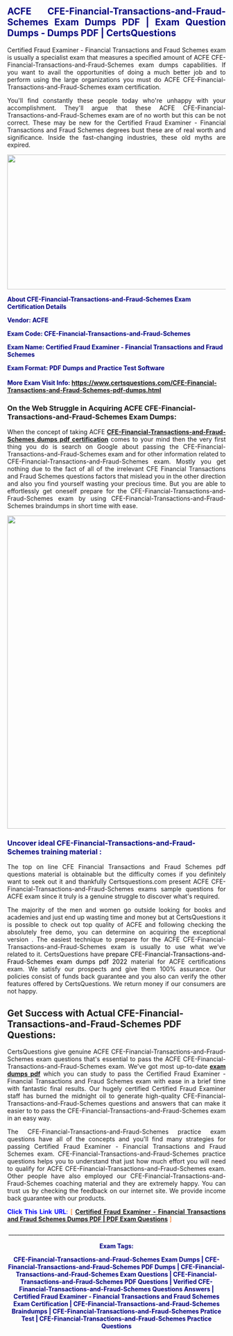 <h2 style="text-align: justify;"><span style="color: #000080;">ACFE CFE-Financial-Transactions-and-Fraud-Schemes Exam Dumps PDF | Exam Question Dumps - Dumps PDF | CertsQuestions</span></h2>
<p style="text-align: justify;">Certified Fraud Examiner - Financial Transactions and Fraud Schemes exam is usually a specialist exam that measures a specified amount of ACFE  CFE-Financial-Transactions-and-Fraud-Schemes exam dumps capabilities. If you want to avail the opportunities of doing a much better job and to perform using the large organizations you must do ACFE CFE-Financial-Transactions-and-Fraud-Schemes exam certification.</p>
<p style="text-align: justify;">You'll find constantly these people today who're unhappy with your accomplishment. They'll argue that these ACFE  CFE-Financial-Transactions-and-Fraud-Schemes exam are of no worth but this can be not correct. These may be new for the Certified Fraud Examiner - Financial Transactions and Fraud Schemes degrees bust these are of real worth and significance. Inside the fast-changing industries, these old myths are expired.</p>
<p><img style="display: block; margin-left: auto; margin-right: auto;" src="https://i.imgur.com/eaP4ae9.png" width="840" height="310" /></p>
<p><span style="color: #000080;"><strong>About CFE-Financial-Transactions-and-Fraud-Schemes Exam Certification Details</strong></span></p>
<p><span style="color: #000080;"><strong>Vendor: ACFE<br /></strong></span></p>
<p><span style="color: #000080;"><strong>Exam Code: CFE-Financial-Transactions-and-Fraud-Schemes</strong></span></p>
<p><span style="color: #000080;"><strong>Exam Name: Certified Fraud Examiner - Financial Transactions and Fraud Schemes</strong></span></p>
<p><span style="color: #000080;"><strong>Exam Format: PDF Dumps and Practice Test Software<br /><br />More Exam Visit Info: <span style="color: #ff6600;"><a href="https://www.certsquestions.com/CFE-Financial-Transactions-and-Fraud-Schemes-pdf-dumps.html">https://www.certsquestions.com/CFE-Financial-Transactions-and-Fraud-Schemes-pdf-dumps.html</a></span></strong></span></p>
<h3>On the Web Struggle in Acquiring ACFE CFE-Financial-Transactions-and-Fraud-Schemes Exam Dumps:</h3>
<p style="text-align: justify;">When the concept of taking ACFE <a href="https://www.certsquestions.com/CFE-Financial-Transactions-and-Fraud-Schemes-pdf-dumps.html"><strong> CFE-Financial-Transactions-and-Fraud-Schemes dumps pdf certification</strong></a> comes to your mind then the very first thing you do is search on Google about passing the CFE-Financial-Transactions-and-Fraud-Schemes exam and for other information related to CFE-Financial-Transactions-and-Fraud-Schemes exam. Mostly you get nothing due to the fact of all of the irrelevant CFE Financial Transactions and Fraud Schemes questions factors that mislead you in the other direction and also you find yourself wasting your precious time. But you are able to effortlessly get oneself prepare for the CFE-Financial-Transactions-and-Fraud-Schemes exam by using CFE-Financial-Transactions-and-Fraud-Schemes braindumps in short time with ease.</p>
<p><a href="https://www.certsquestions.com/CFE-Financial-Transactions-and-Fraud-Schemes-pdf-dumps.html"><img style="display: block; margin-left: auto; margin-right: auto;" src="https://i.imgur.com/pxhoKQ2.png" width="720" /></a></p>
<h3><span style="color: #000080;">Uncover ideal  CFE-Financial-Transactions-and-Fraud-Schemes training material :</span></h3>
<p style="text-align: justify;">The top on line CFE Financial Transactions and Fraud Schemes pdf questions material is obtainable but the difficulty comes if you definitely want to seek out it and thankfully Certsquestions.com present ACFE CFE-Financial-Transactions-and-Fraud-Schemes exams sample questions for ACFE  exam since it truly is a genuine struggle to discover what's required.</p>
<p style="text-align: justify;">The majority of the men and women go outside looking for books and academies and just end up wasting time and money but at CertsQuestions it is possible to check out top quality of ACFE  and following checking the absolutely free demo, you can determine on acquiring the exceptional version . The easiest technique to prepare for the ACFE CFE-Financial-Transactions-and-Fraud-Schemes exam is usually to use what we've related to it. CertsQuestions have <span style="color: #000000;">prepare CFE-Financial-Transactions-and-Fraud-Schemes exam dumps pdf 2022</span> material for ACFE certifications exam. We satisfy our prospects and give them 100% assurance. Our policies consist of funds back guarantee and you also can verify the other features offered by CertsQuestions. We return money if our consumers are not happy.</p>
<h2>Get Success with Actual CFE-Financial-Transactions-and-Fraud-Schemes PDF Questions:</h2>
<p style="text-align: justify;">CertsQuestions give genuine ACFE CFE-Financial-Transactions-and-Fraud-Schemes exam questions that's essential to pass the ACFE  CFE-Financial-Transactions-and-Fraud-Schemes exam. We've got most up-to-date<strong>&nbsp;<a href="https://www.certsquestions.com/">exam dumps pdf</a></strong>&nbsp;which you can study to pass the Certified Fraud Examiner - Financial Transactions and Fraud Schemes exam with ease in a brief time with fantastic final results. Our hugely certified Certified Fraud Examiner staff has burned the midnight oil to generate high-quality CFE-Financial-Transactions-and-Fraud-Schemes questions and answers that can make it easier to to pass the CFE-Financial-Transactions-and-Fraud-Schemes exam in an easy way.</p>
<p style="text-align: justify;">The CFE-Financial-Transactions-and-Fraud-Schemes practice exam questions have all of the concepts and you'll find many strategies for passing Certified Fraud Examiner - Financial Transactions and Fraud Schemes exam. CFE-Financial-Transactions-and-Fraud-Schemes practice questions helps you to understand that just how much effort you will need to qualify for ACFE  CFE-Financial-Transactions-and-Fraud-Schemes exam. Other people have also employed our CFE-Financial-Transactions-and-Fraud-Schemes coaching material and they are extremely happy. You can trust us by checking the feedback on our internet site. We provide income back guarantee with our products.</p>
<p style="text-align: justify;"><span style="color: #0000ff;"><strong>Click This Link URL</strong>:</span> <span style="color: #ff6600;">[ <strong><a href="https://www.certsquestions.com/certified-fraud-examiner-certification.html">Certified Fraud Examiner - Financial Transactions and Fraud Schemes Dumps PDF | PDF Exam Questions</a></strong> ]</span></p>
<p style="text-align: center;">______________________________________________________________________________</p>
<p style="text-align: center;"><span style="color: #000080;"><strong>Exam Tags:</strong></span></p>
<p style="text-align: center;"><span style="color: #000080;"><strong>CFE-Financial-Transactions-and-Fraud-Schemes Exam Dumps | CFE-Financial-Transactions-and-Fraud-Schemes PDF Dumps | CFE-Financial-Transactions-and-Fraud-Schemes Exam Questions | CFE-Financial-Transactions-and-Fraud-Schemes PDF Questions | Verified CFE-Financial-Transactions-and-Fraud-Schemes Questions Answers | Certified Fraud Examiner - Financial Transactions and Fraud Schemes Exam Certification | CFE-Financial-Transactions-and-Fraud-Schemes Braindumps | CFE-Financial-Transactions-and-Fraud-Schemes Pratice Test | CFE-Financial-Transactions-and-Fraud-Schemes Practice Questions</strong></span></p>

